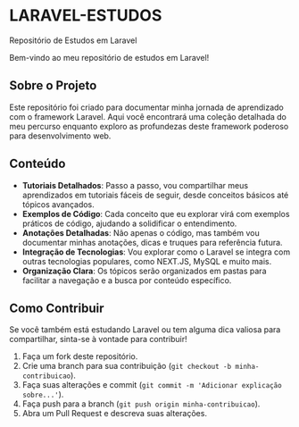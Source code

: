 # LARAVEL-ESTUDOS
Repositório de Estudos em Laravel


Bem-vindo ao meu repositório de estudos em Laravel!

## Sobre o Projeto

Este repositório foi criado para documentar minha jornada de aprendizado com o framework Laravel. Aqui você encontrará uma coleção detalhada do meu percurso enquanto exploro as profundezas deste framework poderoso para desenvolvimento web.

## Conteúdo

- **Tutoriais Detalhados**: Passo a passo, vou compartilhar meus aprendizados em tutoriais fáceis de seguir, desde conceitos básicos até tópicos avançados.
- **Exemplos de Código**: Cada conceito que eu explorar virá com exemplos práticos de código, ajudando a solidificar o entendimento.
- **Anotações Detalhadas**: Não apenas o código, mas também vou documentar minhas anotações, dicas e truques para referência futura.
- **Integração de Tecnologias**: Vou explorar como o Laravel se integra com outras tecnologias populares, como NEXT.JS, MySQL e muito mais.
- **Organização Clara**: Os tópicos serão organizados em pastas para facilitar a navegação e a busca por conteúdo específico.

## Como Contribuir

Se você também está estudando Laravel ou tem alguma dica valiosa para compartilhar, sinta-se à vontade para contribuir!

1. Faça um fork deste repositório.
2. Crie uma branch para sua contribuição (`git checkout -b minha-contribuicao`).
3. Faça suas alterações e commit (`git commit -m 'Adicionar explicação sobre...'`).
4. Faça push para a branch (`git push origin minha-contribuicao`).
5. Abra um Pull Request e descreva suas alterações.




